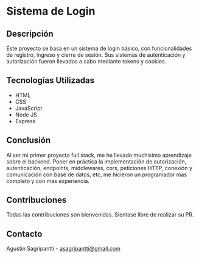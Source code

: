# Sistema de Login

## Descripción
Éste proyecto se basa en un sistema de login básico, con funcionalidades de registro, ingreso y cierre de sesión. Sus sistemas de autenticación y autorización fueron llevados a cabo mediante tokens y cookies.

## Tecnologías Utilizadas
- HTML
- CSS
- JavaScript
- Node JS
- Express

## Conclusión
Al ser mi primer proyecto full stack, me he llevado muchisimo aprendizaje sobre el backend. Poner en práctica la implementación de autorización, autenticación, endpoints, middlewares, cors, peticiones HTTP, conexión y comunicación con base de datos, etc, me hicieron un programador mas completo y con mas experiencia.

## Contribuciones
Todas las contribuciones son bienvenidas. Sientase libre de realizar su PR.

## Contacto
Agustin Sagripantti - asagripantti@gmail.com
